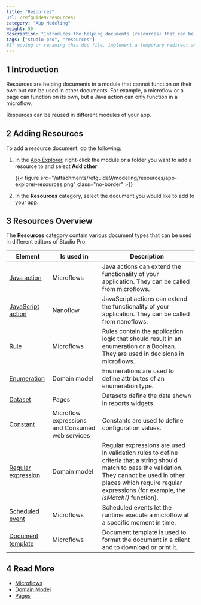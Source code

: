 ```yaml
---
title: "Resources"
url: /refguide9/resources/
category: "App Modeling"
weight: 50
description: "Introduces the helping documents (resources) that can be used in Studio Pro."
tags: ["studio pro", "resources"]
#If moving or renaming this doc file, implement a temporary redirect and let the respective team know they should update the URL in the product. See Mapping to Products for more details. 
---
```


## 1 Introduction

Resources are helping documents in a module that cannot function on their own but can be used in other documents. For example, a microflow or a page can function on its own, but a Java action can only function in a microflow.  

Resources can be reused in different modules of your app. 

## 2 Adding Resources

To add a resource document, do the following:

1. In the [App Explorer](/refguide9/app-explorer/), right-click the module or a folder you want to add a resource to and select **Add other**:

    {{< figure src="/attachments/refguide9/modeling/resources/app-explorer-resources.png" class="no-border" >}}

2. In the **Resources** category, select the document you would like to add to your app.

## 3 Resources Overview

The **Resources** category contain various document types that can be used in different editors of Studio Pro:

| Element            | Is used in                      | Description                                                  |
| ------------------ | -------------------------------------- | ------------------------------------------------------------ |
| [Java action](/refguide9/java-actions/) | Microflows                             | Java actions can extend the functionality of your application. They can be called from microflows. |
| [JavaScript action](/refguide9/javascript-actions/) | Nanoflow                               | JavaScript actions can extend the functionality of your application. They can be called from nanoflows. |
| [Rule](/refguide9/rules/)      | Microflows                             | Rules contain the application logic that should result in an enumeration or a Boolean. They are used in decisions in microflows. |
| [Enumeration](/refguide9/enumerations/) | Domain model                           | Enumerations are used to define attributes of an enumeration type. |
| [Dataset](/refguide9/data-sets/) | Pages                                  | Datasets define the data shown in reports widgets.        |
| [Constant](/refguide9/constants/) | Microflow expressions and Consumed web services | Constants are used to define configuration values.           |
| [Regular expression](/refguide9/regular-expressions/) | Domain model                           | Regular expressions are used in validation rules to define criteria that a string should match to pass the validation. They cannot be used in other places which require regular expressions (for example, the *isMatch()* function). |
| [Scheduled event](/refguide9/scheduled-events/) | Microflows                     | Scheduled events let the runtime execute a microflow at a specific moment in time. |
| [Document template](/refguide9/document-templates/) | Microflows                             | Document template is used to format the document in a client and to download or print it. |

## 4 Read More

* [Microflows](/refguide9/microflows/)
* [Domain Model](/refguide9/domain-model/)
* [Pages](/refguide9/pages/)
